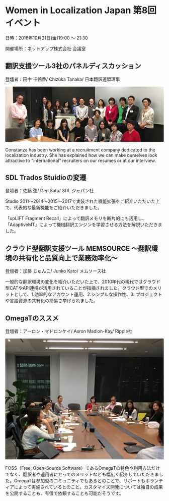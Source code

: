 # Women in Localization Japan 第8回イベント

日時：2016年10月21日(金)19:00 ～ 21:30

開催場所：ネットアップ株式会社 会議室

## 翻訳支援ツール3社のパネルディスカッション
登壇者：田中 千鶴香/ Chizuka Tanaka/ 日本翻訳連盟理事

![image](./img/08_01.jpg)

Constanza has been working at a recruitment company dedicated to the localization industry. She has explained how we can make ourselves look attractive to "international" recruiters on our resumes or at our interview. 

## SDL Trados Stuidioの変遷

登壇者：佐藤 弦/ Gen Sato/ SDL ジャパン社

Studio 2011〜2014〜2015〜2017で実装された機能拡張をご紹介いただいた上で、代表的な最新機能をご紹介いただきました。

「upLIFT Fragment Recall」によって翻訳メモリを断片的にも活用し、「AdaptiveMT」によって機械翻訳エンジンを学習させる方法を解説いただきました。

## クラウド型翻訳支援ツール MEMSOURCE 〜翻訳環境の共有化と品質向上で業務効率化〜
登壇者：加藤 じゅんこ/ Junko Kato/ メムソース社

一般的な翻訳環境の変化を紹介いただいた上で、2010年代の現代ではクラウド型CATやAPI連携が活用されていることが指摘されました。クラウド型でのメリットとして、1.効率的なアカウント運用、2.シンプルな操作性、3. プロジェクトや言語資源の共有化の簡易さ挙げられました。

## OmegaTのススメ
登壇者：アーロン・マドロンケイ/ Asron Madlon-Kay/ Ripple社

![image](./img/08_02.jpg)

FOSS（Free, Open-Source Software）であるOmegaTの特色や利用方法だけでなく、翻訳者や運用者にとってのメリットなども幅広く紹介していただきました。OmegaTは参加型のコミュニティでもあるとのことで、サポートもボランティアによって実施されているとのこと。カスタマイズ開発については独自の成果を公開することも、有償で依頼することも可能だそうです。
